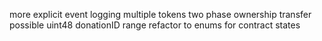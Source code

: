 more explicit event logging
multiple tokens
two phase ownership transfer
possible uint48 donationID range
refactor to enums for contract states


